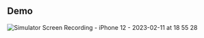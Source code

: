 ## Demo

![Simulator Screen Recording - iPhone 12 - 2023-02-11 at 18 55 28](https://user-images.githubusercontent.com/9503503/218270666-a7511c9f-6e4b-41b3-99b0-a4623ff30f61.gif)
